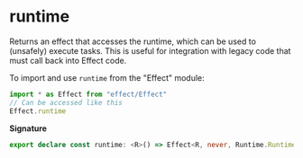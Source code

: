 # runtime

Returns an effect that accesses the runtime, which can be used to
(unsafely) execute tasks. This is useful for integration with legacy code
that must call back into Effect code.

To import and use `runtime` from the "Effect" module:

```ts
import * as Effect from "effect/Effect"
// Can be accessed like this
Effect.runtime
```

**Signature**

```ts
export declare const runtime: <R>() => Effect<R, never, Runtime.Runtime<R>>
```
